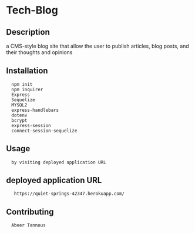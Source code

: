 # Tech-Blog

## Description  
   a CMS-style blog site that allow the user to publish articles, blog posts, and their thoughts and opinions
   
  ## Installation 

      npm init
      npm inquirer
      Express 
      Sequelize
      MYSQL2
      express-handlebars
      dotenv
      bcrypt
      express-session
      connect-session-sequelize
      

  ## Usage 
  
      by visiting deployed application URL 
       

  ## deployed application URL
       
       https://quiet-springs-42347.herokuapp.com/

  ## Contributing 

      Abeer Tannous